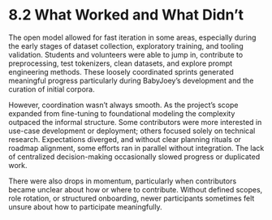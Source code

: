 # 8.2 What Worked and What Didn’t

The open model allowed for fast iteration in some areas, especially during the early stages of dataset collection, exploratory training, and tooling validation. Students and volunteers were able to jump in, contribute to preprocessing, test tokenizers, clean datasets, and explore prompt engineering methods. These loosely coordinated sprints generated meaningful progress particularly during BabyJoey’s development and the curation of initial corpora.

However, coordination wasn’t always smooth. As the project’s scope expanded from fine-tuning to foundational modeling the complexity outpaced the informal structure. Some contributors were more interested in use-case development or deployment; others focused solely on technical research. Expectations diverged, and without clear planning rituals or roadmap alignment, some efforts ran in parallel without integration. The lack of centralized decision-making occasionally slowed progress or duplicated work.

There were also drops in momentum, particularly when contributors became unclear about how or where to contribute. Without defined scopes, role rotation, or structured onboarding, newer participants sometimes felt unsure about how to participate meaningfully.
